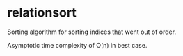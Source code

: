 # relationsort

Sorting algorithm for sorting indices that went out of order.

Asymptotic time complexity of O(n) in best case.